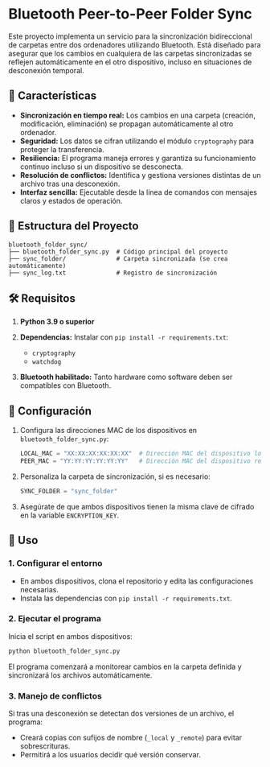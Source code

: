 
# Bluetooth Peer-to-Peer Folder Sync

Este proyecto implementa un servicio para la sincronización bidireccional de carpetas entre dos ordenadores utilizando Bluetooth. Está diseñado para asegurar que los cambios en cualquiera de las carpetas sincronizadas se reflejen automáticamente en el otro dispositivo, incluso en situaciones de desconexión temporal.

## 🚀 Características

- **Sincronización en tiempo real:** Los cambios en una carpeta (creación, modificación, eliminación) se propagan automáticamente al otro ordenador.
- **Seguridad:** Los datos se cifran utilizando el módulo `cryptography` para proteger la transferencia.
- **Resiliencia:** El programa maneja errores y garantiza su funcionamiento continuo incluso si un dispositivo se desconecta.
- **Resolución de conflictos:** Identifica y gestiona versiones distintas de un archivo tras una desconexión.
- **Interfaz sencilla:** Ejecutable desde la línea de comandos con mensajes claros y estados de operación.

## 📁 Estructura del Proyecto

```
bluetooth_folder_sync/
├── bluetooth_folder_sync.py  # Código principal del proyecto
├── sync_folder/              # Carpeta sincronizada (se crea automáticamente)
├── sync_log.txt              # Registro de sincronización
```

## 🛠️ Requisitos

1. **Python 3.9 o superior**
2. **Dependencias:** Instalar con `pip install -r requirements.txt`:
   - `cryptography`
   - `watchdog`

3. **Bluetooth habilitado:** Tanto hardware como software deben ser compatibles con Bluetooth.

## 🔧 Configuración

1. Configura las direcciones MAC de los dispositivos en `bluetooth_folder_sync.py`:
   ```python
   LOCAL_MAC = "XX:XX:XX:XX:XX:XX"  # Dirección MAC del dispositivo local
   PEER_MAC = "YY:YY:YY:YY:YY:YY"   # Dirección MAC del dispositivo remoto
   ```

2. Personaliza la carpeta de sincronización, si es necesario:
   ```python
   SYNC_FOLDER = "sync_folder"
   ```

3. Asegúrate de que ambos dispositivos tienen la misma clave de cifrado en la variable `ENCRYPTION_KEY`.

## 📖 Uso

### 1. Configurar el entorno
- En ambos dispositivos, clona el repositorio y edita las configuraciones necesarias.
- Instala las dependencias con `pip install -r requirements.txt`.

### 2. Ejecutar el programa
Inicia el script en ambos dispositivos:
```bash
python bluetooth_folder_sync.py
```

El programa comenzará a monitorear cambios en la carpeta definida y sincronizará los archivos automáticamente.

### 3. Manejo de conflictos
Si tras una desconexión se detectan dos versiones de un archivo, el programa:
- Creará copias con sufijos de nombre (`_local` y `_remote`) para evitar sobrescrituras.
- Permitirá a los usuarios decidir qué versión conservar.

